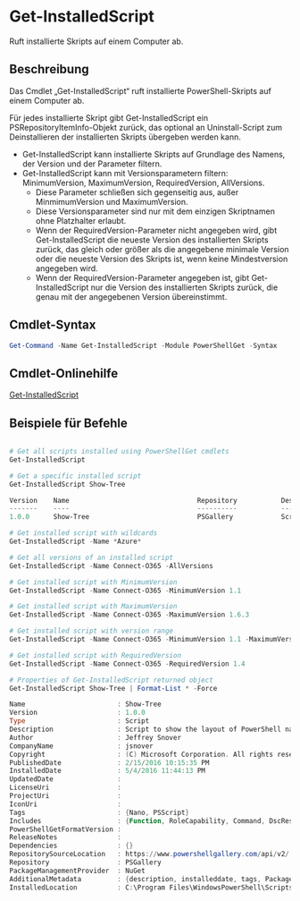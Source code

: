 # Get-InstalledScript

Ruft installierte Skripts auf einem Computer ab.

## Beschreibung

Das Cmdlet „Get-InstalledScript“ ruft installierte PowerShell-Skripts auf einem Computer ab.

Für jedes installierte Skript gibt Get-InstalledScript ein PSRepositoryItemInfo-Objekt zurück, das optional an Uninstall-Script zum Deinstallieren der installierten Skripts übergeben werden kann.

- Get-InstalledScript kann installierte Skripts auf Grundlage des Namens, der Version und der Parameter filtern.
- Get-InstalledScript kann mit Versionsparametern filtern: MinimumVersion, MaximumVersion, RequiredVersion, AllVersions.
  - Diese Parameter schließen sich gegenseitig aus, außer MinmimumVersion und MaximumVersion.
  - Diese Versionsparameter sind nur mit dem einzigen Skriptnamen ohne Platzhalter erlaubt.
  - Wenn der RequiredVersion-Parameter nicht angegeben wird, gibt Get-InstalledScript die neueste Version des installierten Skripts zurück, das gleich oder größer als die angegebene minimale Version oder die neueste Version des Skripts ist, wenn keine Mindestversion angegeben wird. 
  - Wenn der RequiredVersion-Parameter angegeben ist, gibt Get-InstalledScript nur die Version des installierten Skripts zurück, die genau mit der angegebenen Version übereinstimmt.

## Cmdlet-Syntax

```powershell
Get-Command -Name Get-InstalledScript -Module PowerShellGet -Syntax
```

## Cmdlet-Onlinehilfe

[Get-InstalledScript](http://go.microsoft.com/fwlink/?LinkId=619790)

## Beispiele für Befehle

```powershell

# Get all scripts installed using PowerShellGet cmdlets
Get-InstalledScript

# Get a specific installed script
Get-InstalledScript Show-Tree

Version    Name                                Repository           Description
-------    ----                                ----------           -----------
1.0.0      Show-Tree                           PSGallery            Script to show the layout of PowerShell namespaces (Tr...

# Get installed script with wildcards
Get-InstalledScript -Name *Azure*

# Get all versions of an installed script
Get-InstalledScript -Name Connect-O365 -AllVersions

# Get installed script with MinimumVersion
Get-InstalledScript -Name Connect-O365 -MinimumVersion 1.1

# Get installed script with MaximumVersion
Get-InstalledScript -Name Connect-O365 -MaximumVersion 1.6.3

# Get installed script with version range
Get-InstalledScript -Name Connect-O365 -MinimumVersion 1.1 -MaximumVersion 1.6.3

# Get installed script with RequiredVersion
Get-InstalledScript -Name Connect-O365 -RequiredVersion 1.4

# Properties of Get-InstalledScript returned object
Get-InstalledScript Show-Tree | Format-List * -Force

Name                       : Show-Tree
Version                    : 1.0.0
Type                       : Script
Description                : Script to show the layout of PowerShell namespaces (Trees) using ASCII
Author                     : Jeffrey Snover
CompanyName                : jsnover
Copyright                  : (C) Microsoft Corporation. All rights reserved.
PublishedDate              : 2/15/2016 10:15:35 PM
InstalledDate              : 5/4/2016 11:44:13 PM
UpdatedDate                :
LicenseUri                 :
ProjectUri                 :
IconUri                    :
Tags                       : {Nano, PSScript}
Includes                   : {Function, RoleCapability, Command, DscResource...}
PowerShellGetFormatVersion :
ReleaseNotes               :
Dependencies               : {}
RepositorySourceLocation   : https://www.powershellgallery.com/api/v2/
Repository                 : PSGallery
PackageManagementProvider  : NuGet
AdditionalMetadata         : {description, installeddate, tags, PackageManagementProvider...}
InstalledLocation          : C:\Program Files\WindowsPowerShell\Scripts


```

<!--HONumber=Aug16_HO3-->


